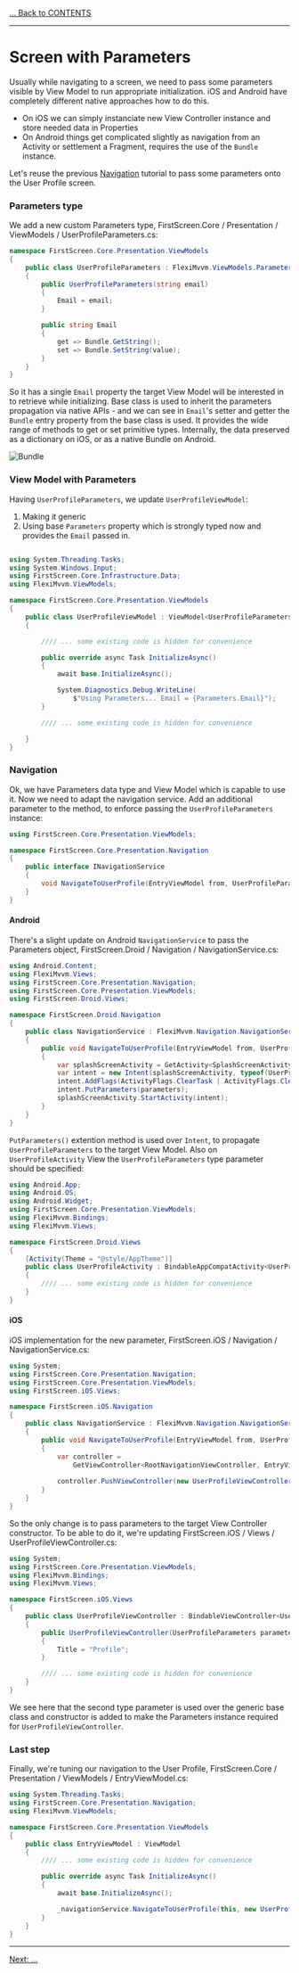 [... Back to CONTENTS](index.md)

---

# Screen with Parameters

Usually while navigating to a screen, we need to pass some parameters visible by View Model to run appropriate initialization. iOS and Android have completely different native approaches how to do this.
- On iOS we can simply instanciate new View Controller instance and store needed data in Properties
- On Android things get complicated slightly as navigation from an Activity or settlement a Fragment, requires the use of the ``Bundle`` instance.

Let's reuse the previous [Navigation](001-introduction-03-navigation.md) tutorial to pass some parameters onto the User Profile screen.

### Parameters type

We add a new custom Parameters type, FirstScreen.Core / Presentation / ViewModels / UserProfileParameters.cs:

```cs
namespace FirstScreen.Core.Presentation.ViewModels
{
    public class UserProfileParameters : FlexiMvvm.ViewModels.Parameters
    {
        public UserProfileParameters(string email)
        {
            Email = email;
        }

        public string Email
        {
            get => Bundle.GetString();
            set => Bundle.SetString(value);
        }
    }
}
```

So it has a single ``Email`` property the target View Model will be interested in to retrieve while initializing. Base class is used to inherit the parameters propagation via native APIs - and we can see in ``Email``'s setter and getter the ``Bundle`` entry property from the base class is used. It provides the wide range of methods to get or set primitive types. Internally, the data preserved as a dictionary on iOS, or as a native Bundle on Android.

![Bundle](001-introduction-04-screen-with-parameters/010-bundle.png)

### View Model with Parameters

Having ``UserProfileParameters``, we update ``UserProfileViewModel``:
1. Making it generic
2. Using base ``Parameters`` property which is strongly typed now and provides the ``Email`` passed in.

```cs

using System.Threading.Tasks;
using System.Windows.Input;
using FirstScreen.Core.Infrastructure.Data;
using FlexiMvvm.ViewModels;

namespace FirstScreen.Core.Presentation.ViewModels
{
    public class UserProfileViewModel : ViewModel<UserProfileParameters>
    {

        //// ... some existing code is hidden for convenience

        public override async Task InitializeAsync()
        {
            await base.InitializeAsync();

            System.Diagnostics.Debug.WriteLine(
                $"Using Parameters... Email = {Parameters.Email}");
        }        

        //// ... some existing code is hidden for convenience

    }
}
```

### Navigation

Ok, we have Parameters data type and View Model which is capable to use it. Now we need to adapt the navigation service. Add an additional parameter to the method, to enforce passing the ``UserProfileParameters`` instance:

```cs
using FirstScreen.Core.Presentation.ViewModels;

namespace FirstScreen.Core.Presentation.Navigation
{
    public interface INavigationService
    {
        void NavigateToUserProfile(EntryViewModel from, UserProfileParameters parameters);
    }
}
```

#### Android

There's a slight update on Android ``NavigationService`` to pass the Parameters object, FirstScreen.Droid / Navigation / NavigationService.cs:

```cs
using Android.Content;
using FlexiMvvm.Views;
using FirstScreen.Core.Presentation.Navigation;
using FirstScreen.Core.Presentation.ViewModels;
using FirstScreen.Droid.Views;

namespace FirstScreen.Droid.Navigation
{
    public class NavigationService : FlexiMvvm.Navigation.NavigationService, INavigationService
    {
        public void NavigateToUserProfile(EntryViewModel from, UserProfileParameters parameters)
        {
            var splashScreenActivity = GetActivity<SplashScreenActivity, EntryViewModel>(from);
            var intent = new Intent(splashScreenActivity, typeof(UserProfileActivity));
            intent.AddFlags(ActivityFlags.ClearTask | ActivityFlags.ClearTop | ActivityFlags.NewTask);
            intent.PutParameters(parameters);
            splashScreenActivity.StartActivity(intent);
        }
    }
}

```

``PutParameters()`` extention method is used over ``Intent``, to propagate ``UserProfileParameters`` to the target View Model. Also on ``UserProfileActivity`` View the ``UserProfileParameters`` type parameter should be specified:

```cs
using Android.App;
using Android.OS;
using Android.Widget;
using FirstScreen.Core.Presentation.ViewModels;
using FlexiMvvm.Bindings;
using FlexiMvvm.Views;

namespace FirstScreen.Droid.Views
{
    [Activity(Theme = "@style/AppTheme")]
    public class UserProfileActivity : BindableAppCompatActivity<UserProfileViewModel, UserProfileParameters>
    {
        //// ... some existing code is hidden for convenience
    }
}
```

#### iOS

iOS implementation for the new parameter, FirstScreen.iOS / Navigation / NavigationService.cs:

```cs
using System;
using FirstScreen.Core.Presentation.Navigation;
using FirstScreen.Core.Presentation.ViewModels;
using FirstScreen.iOS.Views;

namespace FirstScreen.iOS.Navigation
{
    public class NavigationService : FlexiMvvm.Navigation.NavigationService, INavigationService
    {
        public void NavigateToUserProfile(EntryViewModel from, UserProfileParameters parameters)
        {
            var controller =
                GetViewController<RootNavigationViewController, EntryViewModel>(from);
                
            controller.PushViewController(new UserProfileViewController(parameters), false);
        }
    }
}
```

So the only change is to pass parameters to the target View Controller constructor. To be able to do it, we're updating FirstScreen.iOS / Views / UserProfileViewController.cs:

```cs
using System;
using FirstScreen.Core.Presentation.ViewModels;
using FlexiMvvm.Bindings;
using FlexiMvvm.Views;

namespace FirstScreen.iOS.Views
{
    public class UserProfileViewController : BindableViewController<UserProfileViewModel, UserProfileParameters>
    {
        public UserProfileViewController(UserProfileParameters parameters) : base(parameters)
        {
            Title = "Profile";
        }

        //// ... some existing code is hidden for convenience
    }
}

```

We see here that the second type parameter is used over the generic base class and constructor is added to make the Parameters instance required for ``UserProfileViewController``.

### Last step

Finally, we're tuning our navigation to the User Profile, FirstScreen.Core / Presentation / ViewModels / EntryViewModel.cs:

```cs
using System.Threading.Tasks;
using FirstScreen.Core.Presentation.Navigation;
using FlexiMvvm.ViewModels;

namespace FirstScreen.Core.Presentation.ViewModels
{
    public class EntryViewModel : ViewModel
    {
        //// ... some existing code is hidden for convenience

        public override async Task InitializeAsync()
        {
            await base.InitializeAsync();

            _navigationService.NavigateToUserProfile(this, new UserProfileParameters("example@icloud.com"));
        }
    }
}
```
---

[Next: ...](index.md)